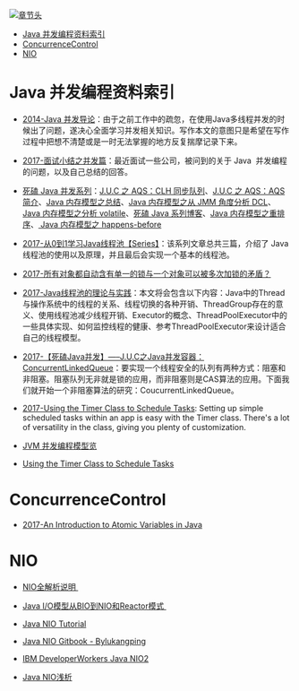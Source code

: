 [![章节头](https://parg.co/UGo)](https://parg.co/b4z) 
 - [Java 并发编程资料索引](#java-%E5%B9%B6%E5%8F%91%E7%BC%96%E7%A8%8B%E8%B5%84%E6%96%99%E7%B4%A2%E5%BC%95)
- [ConcurrenceControl](#concurrencecontrol)
- [NIO](#nio) 


# Java 并发编程资料索引



- [2014-Java 并发导论](http://ifeve.com/concurrency-paper/)：由于之前工作中的疏忽，在使用Java多线程并发的时候出了问题，遂决心全面学习并发相关知识。写作本文的意图只是希望在写作过程中把想不清楚或是一时无法掌握的地方反复揣摩记录下来。


- [2017-面试小结之并发篇](http://ginobefunny.com/post/java_concurrent_interview_questions/)：最近面试一些公司，被问到的关于 Java  并发编程的问题，以及自己总结的回答。

- [死磕 Java 并发系列](http://cmsblogs.com/?author=1)：[J.U.C 之 AQS：CLH 同步队列](http://cmsblogs.com/?p=2188)、[J.U.C 之 AQS：AQS 简介](http://cmsblogs.com/?p=2174)、[Java 内存模型之总结](http://cmsblogs.com/?p=2167)、[Java 内存模型之从 JMM 角度分析 DCL](http://cmsblogs.com/?p=2161)、[Java 内存模型之分析 volatile](http://cmsblogs.com/?p=2148)、[死磕 Java 系列博客](http://cmsblogs.com/?p=2122)、[Java 内存模型之重排序](http://cmsblogs.com/?p=2116)、[ Java 内存模型之 happens-before](http://cmsblogs.com/?p=2102) 

- [2017-从0到1学习Java线程池【Series】](http://6me.us/TOE3)：该系列文章总共三篇，介绍了 Java 线程池的使用以及原理，并且最后会实现一个基本的线程池。

- [2017-所有对象都自动含有单一的锁与一个对象可以被多次加锁的矛盾？](https://parg.co/bO2) 



- [2017-Java线程池的理论与实践](http://www.jianshu.com/p/0478e283cfef)：本文将会包含以下内容：Java中的Thread与操作系统中的线程的关系、线程切换的各种开销、ThreadGroup存在的意义、使用线程池减少线程开销、Executor的概念、ThreadPoolExecutor中的一些具体实现、如何监控线程的健康、参考ThreadPoolExecutor来设计适合自己的线程模型。 



- [2017-【死磕Java并发】—–J.U.C之Java并发容器：ConcurrentLinkedQueue](http://cmsblogs.com/?p=2353)：要实现一个线程安全的队列有两种方式：阻塞和非阻塞。阻塞队列无非就是锁的应用，而非阻塞则是CAS算法的应用。下面我们就开始一个非阻塞算法的研究：CoucurrentLinkedQueue。 





- [2017-Using the Timer Class to Schedule Tasks](https://dzone.com/articles/using-timer-class-to-schedule-tasks): Setting up simple scheduled tasks within an app is easy with the Timer class. There's a lot of versatility in the class, giving you plenty of customization.



- [JVM 并发编程模型览](http://www.qingjingjie.com/blogs/23)




- [Using the Timer Class to Schedule Tasks](https://dzone.com/articles/using-timer-class-to-schedule-tasks) 


# ConcurrenceControl



- [2017-An Introduction to Atomic Variables in Java](http://www.baeldung.com/java-atomic-variables) 


# NIO

- [NIO全解析说明 ](http://zoeminghong.github.io/2016/06/12/nio20160612/?utm_source=tuicool&utm_medium=referral)

- [Java I/O模型从BIO到NIO和Reactor模式 ](http://www.jasongj.com/java/nio_reactor/?hmsr=toutiao.io&utm_medium=toutiao.io&utm_source=toutiao.io)
- [Java NIO Tutorial](http://tutorials.jenkov.com/java-nio/index.html)
- [Java NIO Gitbook - Bylukangping ](https://www.gitbook.com/book/lukangping/java-nio)
- [IBM DeveloperWorkers Java NIO2](https://www.ibm.com/developerworks/cn/java/j-nio2-1/)
- [Java NIO浅析](https://zhuanlan.zhihu.com/p/23488863)


